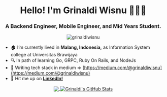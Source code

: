 <h1 align="center">Hello! I'm Grinaldi Wisnu 🙇🏻‍♂️</h1>
<h3 align="center">A Backend Engineer, Mobile Engineer, and Mid Years Student.</h3>

<p align="center"> <img src="https://komarev.com/ghpvc/?username=grinaldiwisnu" alt="grinaldiwisnu" /> </p>

- 🏠 I’m currently lived in **Malang, Indonesia,** as Information System college at Universitas Brawijaya
- 🔍 In path of learning Go, GRPC, Ruby On Rails, and NodeJs
- 📝 Writing tech stack in medium => [https://medium.com/@grinaldiwisnu](https://medium.com/@grinaldiwisnu)
- 📩 Hit me up on **[LinkedIn!](https://linkedin.com/in/grinaldiwisnu)**


<p align="center">
  <a href="https://github.com/grinaldiwisnu">
    <img align="center" src="https://github-readme-stats.vercel.app/api/top-langs/?username=grinaldiwisnu&hide=html,css,php&langs_count=8" />
  </a>
  <a href="https://github.com/grinaldiwisnu">
    <img align="center" src="https://github-readme-stats.vercel.app/api?username=grinaldiwisnu&show_icons=true&line_height=33&count_private=true" alt="Grinaldi's GitHub Stats" />
  </a>
</p>
